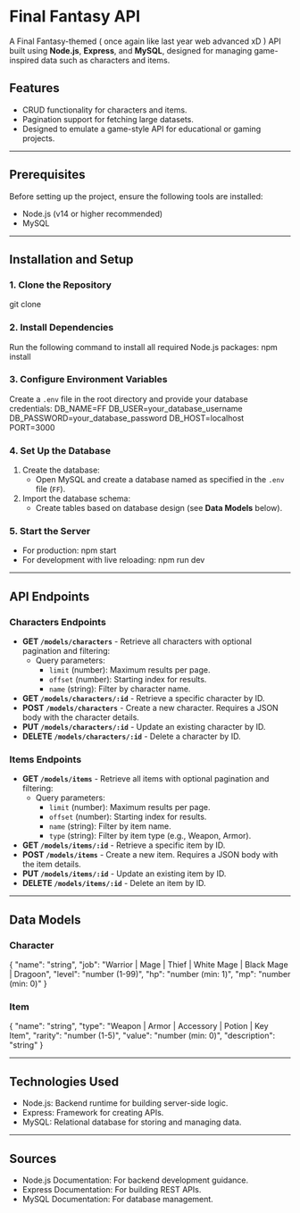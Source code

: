 # Final Fantasy API 

A Final Fantasy-themed ( once again like last year web advanced xD ) API built using **Node.js**, **Express**, and **MySQL**, designed for managing game-inspired data such as characters and items.

## Features
- CRUD functionality for characters and items.
- Pagination support for fetching large datasets.
- Designed to emulate a game-style API for educational or gaming projects.

---

## Prerequisites
Before setting up the project, ensure the following tools are installed:
- Node.js (v14 or higher recommended)
- MySQL

---

## Installation and Setup

### 1. Clone the Repository
git clone 
### 2. Install Dependencies
Run the following command to install all required Node.js packages:
npm install
### 3. Configure Environment Variables
Create a `.env` file in the root directory and provide your database credentials:
DB_NAME=FF
DB_USER=your_database_username
DB_PASSWORD=your_database_password
DB_HOST=localhost
PORT=3000

### 4. Set Up the Database
1. Create the database:
   - Open MySQL and create a database named as specified in the `.env` file (`FF`).
2. Import the database schema:
   - Create tables based on database design (see **Data Models** below).

### 5. Start the Server
- For production: npm start
- For development with live reloading: npm run dev
---

## API Endpoints

### Characters Endpoints
- **GET `/models/characters`** - Retrieve all characters with optional pagination and filtering:
  - Query parameters:
    - `limit` (number): Maximum results per page.
    - `offset` (number): Starting index for results.
    - `name` (string): Filter by character name.
- **GET `/models/characters/:id`** - Retrieve a specific character by ID.
- **POST `/models/characters`** - Create a new character. Requires a JSON body with the character details.
- **PUT `/models/characters/:id`** - Update an existing character by ID.
- **DELETE `/models/characters/:id`** - Delete a character by ID.

### Items Endpoints
- **GET `/models/items`** - Retrieve all items with optional pagination and filtering:
  - Query parameters:
    - `limit` (number): Maximum results per page.
    - `offset` (number): Starting index for results.
    - `name` (string): Filter by item name.
    - `type` (string): Filter by item type (e.g., Weapon, Armor).
- **GET `/models/items/:id`** - Retrieve a specific item by ID.
- **POST `/models/items`** - Create a new item. Requires a JSON body with the item details.
- **PUT `/models/items/:id`** - Update an existing item by ID.
- **DELETE `/models/items/:id`** - Delete an item by ID.

---

## Data Models

### Character
{ "name": "string",
"job": "Warrior | Mage | Thief | White Mage | Black Mage | Dragoon",
"level": "number (1-99)",
"hp": "number (min: 1)",
"mp": "number (min: 0)" 
}

### Item
{ "name": "string",
"type": "Weapon | Armor | Accessory | Potion | Key Item",
"rarity": "number (1-5)",
"value": "number (min: 0)",
"description": "string"
}


---

## Technologies Used
- Node.js: Backend runtime for building server-side logic.
- Express: Framework for creating APIs.
- MySQL: Relational database for storing and managing data.
---
## Sources
- Node.js Documentation: For backend development guidance.
- Express Documentation: For building REST APIs.
- MySQL Documentation: For database management.

